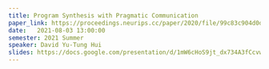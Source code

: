 ```yaml
---
title: Program Synthesis with Pragmatic Communication
paper_link: https://proceedings.neurips.cc/paper/2020/file/99c83c904d0d64fbef50d919a5c66a80-Paper.pdf
date:   2021-08-03 13:00:00
semester: 2021 Summer
speaker: David Yu-Tung Hui
slides: https://docs.google.com/presentation/d/1mW6cHoS9jt_dx734A3fCcvwVk590YZuc5nIGzazolo8/edit#slide=id.ge56426400a_0_82
---
```

